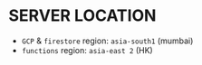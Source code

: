 # SERVER LOCATION

- `GCP` & `firestore` region: `asia-south1` (mumbai)
- `functions` region: `asia-east 2` (HK)
